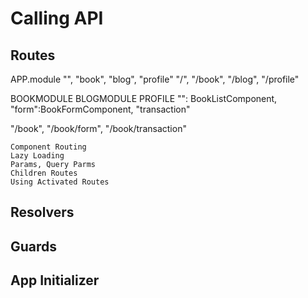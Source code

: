 # Calling API

## Routes

APP.module
"",    "book",  "blog", "profile"
"/",    "/book", "/blog", "/profile"

BOOKMODULE                                                      BLOGMODULE  PROFILE
"": BookListComponent, "form":BookFormComponent, "transaction"

"/book",                "/book/form",           "/book/transaction"

    Component Routing
    Lazy Loading
    Params, Query Parms
    Children Routes
    Using Activated Routes

## Resolvers
## Guards
## App Initializer